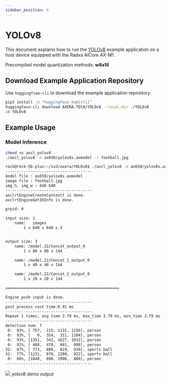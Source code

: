 ```yaml
---
sidebar_position: 6
---
```


# YOLOv8

This document explains how to run the [YOLOv8](https://github.com/AXERA-TECH/axcl-samples) example application on a host device equipped with the Radxa AICore AX-M1.

Precompiled model quantization methods: **w8a16**

## Download Example Application Repository

Use `huggingfcae-cli` to download the example application repository.

<NewCodeBlock tip="Host" type="Device">

```bash
pip3 install -U "huggingface_hub[cli]"
huggingface-cli download AXERA-TECH/YOLOv8 --local-dir ./YOLOv8
cd YOLOv8
```

</NewCodeBlock>

## Example Usage

### Model Inference

<NewCodeBlock tip="Host" type="Device">

```bash
chmod +x axcl_yolov8
./axcl_yolov8 -m ax650/yolov8s.axmodel -i football.jpg
```

</NewCodeBlock>

```bash
rock@rock-5b-plus:~/ssd/axera/YOLOv8$ ./axcl_yolov8 -m ax650/yolov8s.axmodel -i football.jpg
--------------------------------------
model file : ax650/yolov8s.axmodel
image file : football.jpg
img_h, img_w : 640 640
--------------------------------------
axclrtEngineCreateContextt is done.
axclrtEngineGetIOInfo is done.

grpid: 0

input size: 1
    name:   images
        1 x 640 x 640 x 3


output size: 3
    name: /model.22/Concat_output_0
        1 x 80 x 80 x 144

    name: /model.22/Concat_1_output_0
        1 x 40 x 40 x 144

    name: /model.22/Concat_2_output_0
        1 x 20 x 20 x 144

==================================================

Engine push input is done.
--------------------------------------
post process cost time:0.91 ms
--------------------------------------
Repeat 1 times, avg time 3.79 ms, max_time 3.79 ms, min_time 3.79 ms
--------------------------------------
detection num: 7
 0:  93%, [ 757,  215, 1131, 1156], person
 0:  93%, [   0,  354,  311, 1104], person
 0:  93%, [1351,  342, 1627, 1032], person
 0:  91%, [ 488,  478,  661,  998], person
32:  87%, [ 773,  889,  829,  939], sports ball
32:  77%, [1231,  876, 1280,  922], sports ball
 0:  60%, [1840,  690, 1906,  809], person
--------------------------------------
```

<div style={{textAlign: 'center'}}>
   <img src="/en/img/aicore-ax-m1/yolov8_out.webp"/>
   yolov8 demo output
</div>
